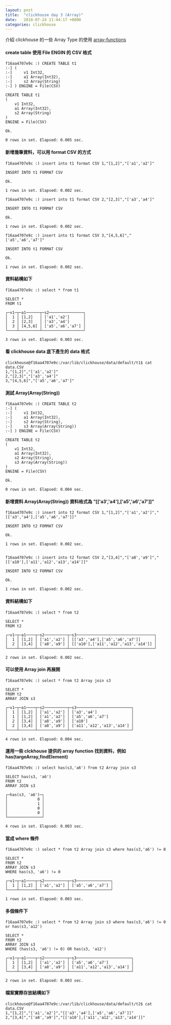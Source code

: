 ```yaml
---
layout: post
title:  "clickhouse day 3 (Array)"
date:   2018-07-24 11:44:17 +0800
categories: clickhouse
---
```


介紹 clickhouse 的一些 Array Type 的使用
[array-functions](https://clickhouse.yandex/docs/en/query_language/functions/array_functions/)

#### create table 使用 File ENGIN 的 CSV 格式

```console
f16aa4707e9c :) CREATE TABLE t1
:-] (
:-]     v1 Int32,
:-]     a1 Array(Int32),
:-]     s2 Array(String)
:-] ) ENGINE = File(CSV)

CREATE TABLE t1
(
    v1 Int32,
    a1 Array(Int32),
    s2 Array(String)
)
ENGINE = File(CSV)

Ok.

0 rows in set. Elapsed: 0.005 sec.
```
#### 新增幾筆資料，可以用 format CSV 的方式

```console
f16aa4707e9c :) insert into t1 format CSV 1,"[1,2]","['a1','a2']"

INSERT INTO t1 FORMAT CSV

Ok.

1 rows in set. Elapsed: 0.002 sec.

f16aa4707e9c :) insert into t1 format CSV 2,"[2,3]","['a3','a4']"

INSERT INTO t1 FORMAT CSV

Ok.

1 rows in set. Elapsed: 0.002 sec.

f16aa4707e9c :) insert into t1 format CSV 3,"[4,5,6]","['a5','a6','a7']"

INSERT INTO t1 FORMAT CSV

Ok.

1 rows in set. Elapsed: 0.002 sec.

```
#### 資料結構如下

```console
f16aa4707e9c :) select * from t1

SELECT *
FROM t1

┌─v1─┬─a1──────┬─s2───────────────┐
│  1 │ [1,2]   │ ['a1','a2']      │
│  2 │ [2,3]   │ ['a3','a4']      │
│  3 │ [4,5,6] │ ['a5','a6','a7'] │
└────┴─────────┴──────────────────┘

3 rows in set. Elapsed: 0.003 sec.
```
#### 看 clickhouse data 底下產生的 data 格式

```console
clickhouse@f16aa4707e9c:/var/lib/clickhouse/data/default/t1$ cat data.CSV
1,"[1,2]","['a1','a2']"
2,"[2,3]","['a3','a4']"
3,"[4,5,6]","['a5','a6','a7']"
```

#### 測試 Array(Array(String)) 

```console
f16aa4707e9c :) CREATE TABLE t2
:-] (
:-]     v1 Int32,
:-]     a1 Array(Int32),
:-]     s2 Array(String),
:-]     s3 Array(Array(String))
:-] ) ENGINE = File(CSV)

CREATE TABLE t2
(
    v1 Int32,
    a1 Array(Int32),
    s2 Array(String),
    s3 Array(Array(String))
)
ENGINE = File(CSV)

Ok.

0 rows in set. Elapsed: 0.004 sec.

```

#### 新增資料 Array(Array(String)) 資料格式為 "[['a3','a4'],['a5','a6','a7']]"
```console
f16aa4707e9c :) insert into t2 format CSV 1,"[1,2]","['a1','a2']","[['a3','a4'],['a5','a6','a7']]"

INSERT INTO t2 FORMAT CSV

Ok.

1 rows in set. Elapsed: 0.002 sec.


f16aa4707e9c :) insert into t2 format CSV 2,"[3,4]","['a8','a9']","[['a10'],['a11','a12','a13','a14']]"

INSERT INTO t2 FORMAT CSV

Ok.

1 rows in set. Elapsed: 0.002 sec.
```
#### 資料結構如下
```console
f16aa4707e9c :) select * from t2

SELECT *
FROM t2

┌─v1─┬─a1────┬─s2──────────┬─s3──────────────────────────────────┐
│  1 │ [1,2] │ ['a1','a2'] │ [['a3','a4'],['a5','a6','a7']]      │
│  2 │ [3,4] │ ['a8','a9'] │ [['a10'],['a11','a12','a13','a14']] │
└────┴───────┴─────────────┴─────────────────────────────────────┘

2 rows in set. Elapsed: 0.002 sec.
```

#### 可以使用 Array join 再展開
```console
f16aa4707e9c :) select * from t2 Array join s3

SELECT *
FROM t2
ARRAY JOIN s3

┌─v1─┬─a1────┬─s2──────────┬─s3────────────────────────┐
│  1 │ [1,2] │ ['a1','a2'] │ ['a3','a4']               │
│  1 │ [1,2] │ ['a1','a2'] │ ['a5','a6','a7']          │
│  2 │ [3,4] │ ['a8','a9'] │ ['a10']                   │
│  2 │ [3,4] │ ['a8','a9'] │ ['a11','a12','a13','a14'] │
└────┴───────┴─────────────┴───────────────────────────┘

4 rows in set. Elapsed: 0.004 sec.

```
#### 運用一些 clckhouse 提供的 array function 找到資料，例如 has(targeArray,findElement)

```console
f16aa4707e9c :) select has(s3,'a6') from t2 Array join s3

SELECT has(s3, 'a6')
FROM t2
ARRAY JOIN s3

┌─has(s3, 'a6')─┐
│             0 │
│             1 │
│             0 │
│             0 │
└───────────────┘

4 rows in set. Elapsed: 0.003 sec.
```
#### 當成 where 條件

```console
f16aa4707e9c :) select * from t2 Array join s3 where has(s3,'a6') != 0

SELECT *
FROM t2
ARRAY JOIN s3
WHERE has(s3, 'a6') != 0

┌─v1─┬─a1────┬─s2──────────┬─s3───────────────┐
│  1 │ [1,2] │ ['a1','a2'] │ ['a5','a6','a7'] │
└────┴───────┴─────────────┴──────────────────┘

1 rows in set. Elapsed: 0.003 sec.
```
#### 多個條件下

```console
f16aa4707e9c :) select * from t2 Array join s3 where has(s3,'a6') != 0 or has(s3,'a12')

SELECT *
FROM t2
ARRAY JOIN s3
WHERE (has(s3, 'a6') != 0) OR has(s3, 'a12')

┌─v1─┬─a1────┬─s2──────────┬─s3────────────────────────┐
│  1 │ [1,2] │ ['a1','a2'] │ ['a5','a6','a7']          │
│  2 │ [3,4] │ ['a8','a9'] │ ['a11','a12','a13','a14'] │
└────┴───────┴─────────────┴───────────────────────────┘

2 rows in set. Elapsed: 0.003 sec.

```
#### 檔案實際存放結構如下

```console
clickhouse@f16aa4707e9c:/var/lib/clickhouse/data/default/t2$ cat data.CSV
1,"[1,2]","['a1','a2']","[['a3','a4'],['a5','a6','a7']]"
2,"[3,4]","['a8','a9']","[['a10'],['a11','a12','a13','a14']]"
```







